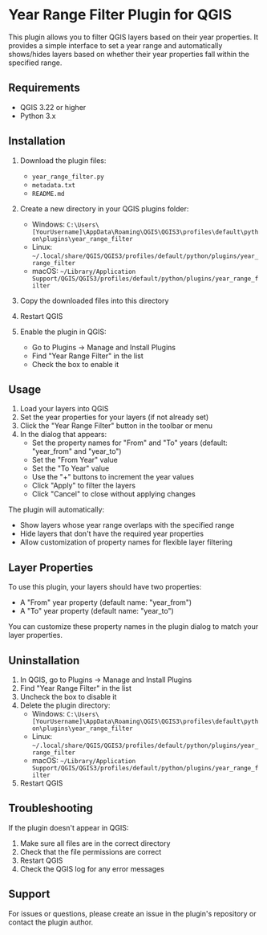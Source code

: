 # Year Range Filter Plugin for QGIS

This plugin allows you to filter QGIS layers based on their year properties. It provides a simple interface to set a year range and automatically shows/hides layers based on whether their year properties fall within the specified range.

## Requirements

- QGIS 3.22 or higher
- Python 3.x

## Installation

1. Download the plugin files:
   - `year_range_filter.py`
   - `metadata.txt`
   - `README.md`

2. Create a new directory in your QGIS plugins folder:
   - Windows: `C:\Users\[YourUsername]\AppData\Roaming\QGIS\QGIS3\profiles\default\python\plugins\year_range_filter`
   - Linux: `~/.local/share/QGIS/QGIS3/profiles/default/python/plugins/year_range_filter`
   - macOS: `~/Library/Application Support/QGIS/QGIS3/profiles/default/python/plugins/year_range_filter`

3. Copy the downloaded files into this directory

4. Restart QGIS

5. Enable the plugin in QGIS:
   - Go to Plugins → Manage and Install Plugins
   - Find "Year Range Filter" in the list
   - Check the box to enable it

## Usage

1. Load your layers into QGIS
2. Set the year properties for your layers (if not already set)
3. Click the "Year Range Filter" button in the toolbar or menu
4. In the dialog that appears:
   - Set the property names for "From" and "To" years (default: "year_from" and "year_to")
   - Set the "From Year" value
   - Set the "To Year" value
   - Use the "+" buttons to increment the year values
   - Click "Apply" to filter the layers
   - Click "Cancel" to close without applying changes

The plugin will automatically:
- Show layers whose year range overlaps with the specified range
- Hide layers that don't have the required year properties
- Allow customization of property names for flexible layer filtering

## Layer Properties

To use this plugin, your layers should have two properties:
- A "From" year property (default name: "year_from")
- A "To" year property (default name: "year_to")

You can customize these property names in the plugin dialog to match your layer properties.

## Uninstallation

1. In QGIS, go to Plugins → Manage and Install Plugins
2. Find "Year Range Filter" in the list
3. Uncheck the box to disable it
4. Delete the plugin directory:
   - Windows: `C:\Users\[YourUsername]\AppData\Roaming\QGIS\QGIS3\profiles\default\python\plugins\year_range_filter`
   - Linux: `~/.local/share/QGIS/QGIS3/profiles/default/python/plugins/year_range_filter`
   - macOS: `~/Library/Application Support/QGIS/QGIS3/profiles/default/python/plugins/year_range_filter`
5. Restart QGIS

## Troubleshooting

If the plugin doesn't appear in QGIS:
1. Make sure all files are in the correct directory
2. Check that the file permissions are correct
3. Restart QGIS
4. Check the QGIS log for any error messages

## Support

For issues or questions, please create an issue in the plugin's repository or contact the plugin author. 